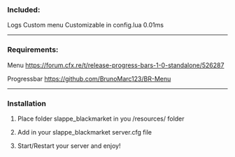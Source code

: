 ### Included:
Logs
Custom menu
Customizable in config.lua
0.01ms

---

### Requirements:

Menu https://forum.cfx.re/t/release-progress-bars-1-0-standalone/526287

Progressbar https://github.com/BrunoMarc123/BR-Menu

---

### Installation 

1. Place folder slappe_blackmarket in you /resources/ folder

2. Add in your slappe_blackmarket server.cfg file

3. Start/Restart your server and enjoy!

